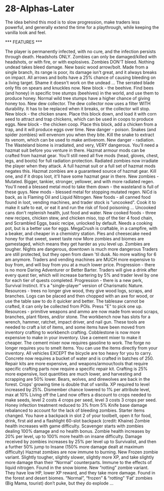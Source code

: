 # 28-Alphas-Later

The idea behind this mod is to slow progression, make traders less powerful, and generally extend the time for a playthrough, while keeping the vanilla look and feel.

*** FEATURES ***

The player is permanently infected, with no cure, and the infection persists through death.
Headshots ONLY. Zombies can only be damaged/killed with headshots, or with fire, or with explosives.
Zombies DON'T bleed. Nothing undead takes bleed damage.
New basic wood arrow/bolt. Made from a single branch, its range is poor, its damage isn't great, and it always breaks on impact.
All arrows and bolts have a 25% chance of causing bleeding on a living target. Shame it doesn't work on the undead ...
The serrated blade only fits on spears and knuckles now.
New block - the beehive. Find bees (and honey) in specific tree stumps (beehives) in the world, and use them to produce honey. Normal wild tree stumps have a higher chance of giving honey too.
New dew collector. The dew collector now uses a filter WITH durability. It has to be replaced when it breaks, or the collector will stop.
New block - the chicken snare. Place this block down, and load it with corn seed to attract and trap chickens, which can be used in coops to produce eggs.
New block - the chicken coop. Place this block, add a chicken from a trap, and it will produce eggs over time.
New danger - poison. Snakes (and spider zombies)  will envenom you when they bite. Kill the snake to extract its venom, which can be used to  make antivenom.
New danger - radiation. The Wasteland biome is irradiated, and very, VERY dangerous. You'll need a hazmat suit before you venture in there.
Hazmat armour mods can be crafted from hazmat gear. You’ll still need all five mods (head, gloves, chest, legs, and boots) for full radiation protection.
Radiated zombies now irradiate the player when they attack. A full hazmat suit or a full set of hazmat mods negates this.
Hazmat zombies are a guaranteed source of hazmat gear. Kill one, and if it drops loot, it'll have some hazmat gear in there.
New zombies - Mutated. Bigger, tankier, stronger, yellower, and with more radiated regen. You'll need a blessed metal mod to take them down - the wasteland is full of these guys.
New mods - blessed metal for stopping mutated regen. NiCd is back, as is Flaming Oil and Liquid Nitrogen.
New foods - all canned food found in loot, vending machines, and trader stock is "uncooked". Cook it to make it safe to eat, or eat it and run the risk of food poisoning ...
Uncooked cans don't replenish health, just food and water.
New cooked foods - three new recipes, chicken stew, and chicken miso, top of the tier 4 food chain, and Scrambled Eggs, basic recipe, unlocked by default. Needs a cooking pot, but is a better use for eggs.
MegaCrush is craftable, in a campfire, with a beaker, and cheaper in a chemistry station.
Pies and cheesecake need honey for that sweet, sweet taste now
More zombies and biomes are gamestaged, which means they get harder as you level up.
Zombies are tougher.
Nights are dangerous, downtown is much more dangerous
Traders are still protected, but they open from dawn 'til dusk. No more waiting for 6 am anymore.
Traders and vending machines are MUCH more expensive to buy from, and will buy from you at a much lower price.
Progression - there is no more Daring Adventurer or Better Barter. Traders will give a drink after every quest tier, which will increase bartering by 5% and trader level by one for each tier of quests completed.
Progression - there is a new perk, Survival Instinct. It's a "single-player" version of Charismatic Nature.
Resources - trees no longer give wood, they give wood logs, scraps, and branches. Logs can be placed and then chopped with an axe for wood, or use the table saw to do it quicker and better.
The tablesaw cannot be crafted, it can only be collected from POIs. Press "E" to pick one up.
Resources - primitive weapons and ammo are now made from wood scraps, branches, plant fibres, and/or stone.
The workbench now has slots for a wrench, hammer, ratchet, impact driver, and nail gun. These tools are needed to craft a lot of items, and some items have been moved from inventory crafting to workbench crafting.
Cobblestone is now more expensive to make in your inventory. Use a cement mixer to make it cheaper.
The cement mixer now requires gasoline to work.
The forge no longer requires you to smelt items. You can use the items directly from your inventory.
All vehicles EXCEPT the bicycle are too heavy for you to carry.
Concrete now requires a bucket of water and is crafted in batches of 250.
Repair kits are more expensive, and weapons/armour/tools that require specific crafting parts now require a specific repair kit.
Crafting is 25% more expensive, loot quantities are much lower, and harvesting and scrapping are 50% lower.
Bears, wolves, and direwolves are back in the forest.
Crops' growing time is double that of vanilla.
XP required to level increased by 25%.
Dismember chance lowered to 1% per attribute level, max at 10%
Living off the Land now offers a discount to crops needed to make seeds, level 2 costs 4 crops per seed, level 3 costs 3 crops per seed.
Honey infection treatment reduced to 3% from 5%
Knife base damage rebalanced to account for the lack of bleeding zombies.
Starter items changed. You have a backpack in slot 2 of your toolbelt, open it for food, drink, first aid and a flashlight
60-slot backpack (credit: Khaine)
Zombie health increases with game difficulty. Scavenger starts with zombies dealing 100% damage and no health bonus. Zombie health increases by 20% per level, up to 100% more health on insane difficulty. Damage received by zombies increases by 25% per level up to Survivalist, and then a further 50% jump to Insane (150% more damage dealt at maximum difficulty)
Hazmat zombies are now immune to burning.
New Frozen zombie variant. Slightly tougher, slightly slower, slightly more XP, and take slightly more damage than their “Normal” counterparts. Immune to the effects of liquid nitrogen. Found in the snow biome.
New “rotting” zombie variant. They have low HP, lower XP reward, and they take more damage. Found in the forest and desert biomes.
“Normal”, “frozen” & “rotting” ‘Fat’ zombies (Big Mama, tourist) don’t puke, but they do explode …

 
